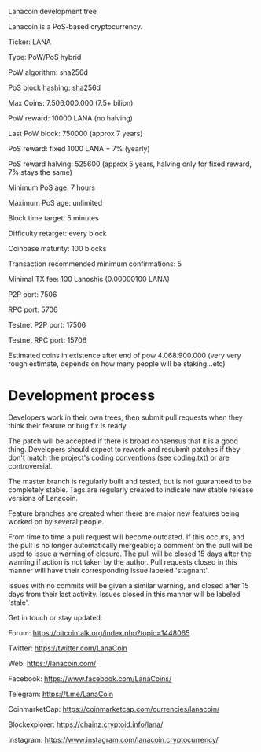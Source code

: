 
Lanacoin development tree

Lanacoin is a PoS-based cryptocurrency.

Ticker: LANA

Type: PoW/PoS hybrid

PoW algorithm: sha256d

PoS block hashing: sha256d

Max Coins: 7.506.000.000 (7.5+ bilion)

PoW reward: 10000 LANA (no halving)

Last PoW block: 750000 (approx 7 years)

PoS reward: fixed 1000 LANA + 7% (yearly)

PoS reward halving: 525600 (approx 5 years, halving only for fixed reward, 7% stays the same)

Minimum PoS age: 7 hours

Maximum PoS age: unlimited

Block time target: 5 minutes

Difficulty retarget: every block

Coinbase maturity: 100 blocks

Transaction recommended minimum confirmations: 5

Minimal TX fee: 100 Lanoshis (0.00000100 LANA)


P2P port: 7506

RPC port: 5706


Testnet P2P port: 17506

Testnet RPC port: 15706

Estimated coins in existence after end of pow 4.068.900.000 (very very rough estimate, depends on how many people will be staking...etc)

Development process
===========================

Developers work in their own trees, then submit pull requests when
they think their feature or bug fix is ready.

The patch will be accepted if there is broad consensus that it is a
good thing.  Developers should expect to rework and resubmit patches
if they don't match the project's coding conventions (see coding.txt)
or are controversial.

The master branch is regularly built and tested, but is not guaranteed
to be completely stable. Tags are regularly created to indicate new
stable release versions of Lanacoin.

Feature branches are created when there are major new features being
worked on by several people.

From time to time a pull request will become outdated. If this occurs, and
the pull is no longer automatically mergeable; a comment on the pull will
be used to issue a warning of closure. The pull will be closed 15 days
after the warning if action is not taken by the author. Pull requests closed
in this manner will have their corresponding issue labeled 'stagnant'.

Issues with no commits will be given a similar warning, and closed after
15 days from their last activity. Issues closed in this manner will be
labeled 'stale'.

Get in touch or stay updated:

Forum: https://bitcointalk.org/index.php?topic=1448065

Twitter: https://twitter.com/LanaCoin

Web: https://lanacoin.com/

Facebook: https://www.facebook.com/LanaCoins/

Telegram: https://t.me/LanaCoin

CoinmarketCap: https://coinmarketcap.com/currencies/lanacoin/

Blockexplorer: https://chainz.cryptoid.info/lana/

Instagram: https://www.instagram.com/lanacoin.cryptocurrency/

